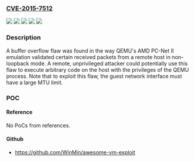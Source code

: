 ### [CVE-2015-7512](https://cve.mitre.org/cgi-bin/cvename.cgi?name=CVE-2015-7512)
![](https://img.shields.io/static/v1?label=Product&message=RHEV%203.X%20Hypervisor%20and%20Agents%20for%20RHEL-6&color=blue)
![](https://img.shields.io/static/v1?label=Product&message=Red%20Hat%20Enterprise%20Linux%206&color=blue)
![](https://img.shields.io/static/v1?label=Product&message=Red%20Hat%20Enterprise%20Linux%20OpenStack%20Platform%205.0%20(Icehouse)%20for%20RHEL%206&color=blue)
![](https://img.shields.io/static/v1?label=Version&message=!%202%3A0.12.1.2-2.479.el6_7.3%20&color=brighgreen)
![](https://img.shields.io/static/v1?label=Vulnerability&message=Heap-based%20Buffer%20Overflow&color=brighgreen)

### Description

A buffer overflow flaw was found in the way QEMU's AMD PC-Net II emulation validated certain received packets from a remote host in non-loopback mode. A remote, unprivileged attacker could potentially use this flaw to execute arbitrary code on the host with the privileges of the QEMU process. Note that to exploit this flaw, the guest network interface must have a large MTU limit.

### POC

#### Reference
No PoCs from references.

#### Github
- https://github.com/WinMin/awesome-vm-exploit

